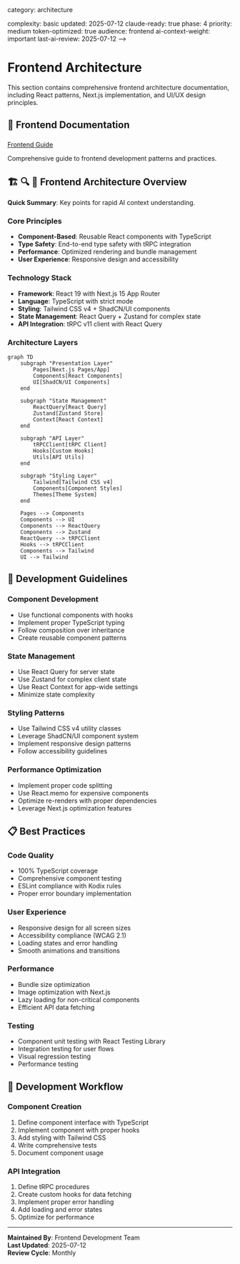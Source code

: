 <!-- AI-METADATA:
<!-- AI-CONTEXT-PRIORITY: always-include="true" summary-threshold="low" -->category: architecture
complexity: basic
updated: 2025-07-12
claude-ready: true
phase: 4
priority: medium
token-optimized: true
audience: frontend
ai-context-weight: important
last-ai-review: 2025-07-12
-->

# Frontend Architecture

This section contains comprehensive frontend architecture documentation, including React patterns, Next.js implementation, and UI/UX design principles.

## 📁 Frontend Documentation

### <!-- AI-LINK: type="related" importance="medium" -->
<!-- AI-CONTEXT-REF: importance="medium" type="guide" -->
[Frontend Guide](./../../../architecture/frontend/../../../architecture/frontend/frontend-guide.md)
<!-- /AI-CONTEXT-REF -->
<!-- /AI-LINK -->
Comprehensive guide to frontend development patterns and practices.

## 🏗️ 🔍 🎯 Frontend Architecture Overview

<!-- AI-COMPRESS: strategy="summary" max-tokens="150" -->
**Quick Summary**: Key points for rapid AI context understanding.
<!-- /AI-COMPRESS -->
### Core Principles
- **Component-Based**: Reusable React components with TypeScript
- **Type Safety**: End-to-end type safety with tRPC integration
- **Performance**: Optimized rendering and bundle management
- **User Experience**: Responsive design and accessibility

### Technology Stack
- **Framework**: React 19 with Next.js 15 App Router
- **Language**: TypeScript with strict mode
- **Styling**: Tailwind CSS v4 + ShadCN/UI components
- **State Management**: React Query + Zustand for complex state
- **API Integration**: tRPC v11 client with React Query

### Architecture Layers

```mermaid
graph TD
    subgraph "Presentation Layer"
        Pages[Next.js Pages/App]
        Components[React Components]
        UI[ShadCN/UI Components]
    end
    
    subgraph "State Management"
        ReactQuery[React Query]
        Zustand[Zustand Store]
        Context[React Context]
    end
    
    subgraph "API Layer"
        tRPCClient[tRPC Client]
        Hooks[Custom Hooks]
        Utils[API Utils]
    end
    
    subgraph "Styling Layer"
        Tailwind[Tailwind CSS v4]
        Components[Component Styles]
        Themes[Theme System]
    end
    
    Pages --> Components
    Components --> UI
    Components --> ReactQuery
    Components --> Zustand
    ReactQuery --> tRPCClient
    Hooks --> tRPCClient
    Components --> Tailwind
    UI --> Tailwind
```

## 🚀 Development Guidelines

### Component Development
- Use functional components with hooks
- Implement proper TypeScript typing
- Follow composition over inheritance
- Create reusable component patterns

### State Management
- Use React Query for server state
- Use Zustand for complex client state
- Use React Context for app-wide settings
- Minimize state complexity

### Styling Patterns
- Use Tailwind CSS v4 utility classes
- Leverage ShadCN/UI component system
- Implement responsive design patterns
- Follow accessibility guidelines

### Performance Optimization
- Implement proper code splitting
- Use React.memo for expensive components
- Optimize re-renders with proper dependencies
- Leverage Next.js optimization features

## 📋 Best Practices

### Code Quality
- 100% TypeScript coverage
- Comprehensive component testing
- ESLint compliance with Kodix rules
- Proper error boundary implementation

### User Experience
- Responsive design for all screen sizes
- Accessibility compliance (WCAG 2.1)
- Loading states and error handling
- Smooth animations and transitions

### Performance
- Bundle size optimization
- Image optimization with Next.js
- Lazy loading for non-critical components
- Efficient API data fetching

### Testing
- Component unit testing with React Testing Library
- Integration testing for user flows
- Visual regression testing
- Performance testing

## 🔧 Development Workflow

### Component Creation
1. Define component interface with TypeScript
2. Implement component with proper hooks
3. Add styling with Tailwind CSS
4. Write comprehensive tests
5. Document component usage

### API Integration
1. Define tRPC procedures
2. Create custom hooks for data fetching
3. Implement proper error handling
4. Add loading and error states
5. Optimize for performance

---

**Maintained By**: Frontend Development Team  
**Last Updated**: 2025-07-12  
**Review Cycle**: Monthly
